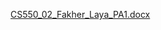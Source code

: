 [CS550_02_Fakher_Laya_PA1.docx](https://github.com/user-attachments/files/18977734/CS550_02_Fakher_Laya_PA1.docx)
